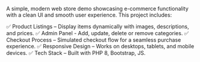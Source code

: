 A simple, modern web store demo showcasing e-commerce functionality with a clean UI and smooth user experience. This project includes:

✅ Product Listings – Display items dynamically with images, descriptions, and prices.
✅ Admin Panel - Add, update, delete or remove categories.
✅ Checkout Process – Simulated checkout flow for a seamless purchase experience.
✅ Responsive Design – Works on desktops, tablets, and mobile devices.
✅ Tech Stack – Built with PHP 8, Bootstrap, JS.